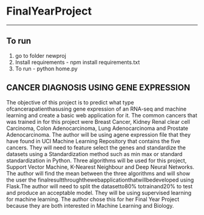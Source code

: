 # FinalYearProject
-----
## To run
1. go to folder newproj
2. Install requirements - npm install requirements.txt
3. To run - python home.py

## CANCER DIAGNOSIS USING GENE EXPRESSION 

The objective of this project is to predict what type ofcancerapatienthasusing gene expression of an RNA-seq and machine learning and create a basic web application for it. The common cancers that was trained in for this project were Breast Cancer, Kidney Renal clear cell Carcinoma, Colon Adenocarcinoma, Lung Adenocarcinoma and Prostate Adenocarcinoma. The author will be using agene expression file that they have found in UCI Machine Learning Repository that contains the five cancers. They will need to feature select the genes and standardize the datasets using a Standardization method such as min max or standard standardization in Python. Three algorithms will be used for this project, Support Vector Machine, K-Nearest Neighbour and Deep Neural Networks. The author will find the mean between the three algorithms and will show the user the finalresultthroughthewebapplicationthatwillbedeveloped using Flask.The author will need to split the datasetto80% totrainand20% to test and produce an acceptable model. They will be using supervised learning for machine learning. The author chose this for her Final Year Project because they are both interested in Machine Learning and Biology. 

